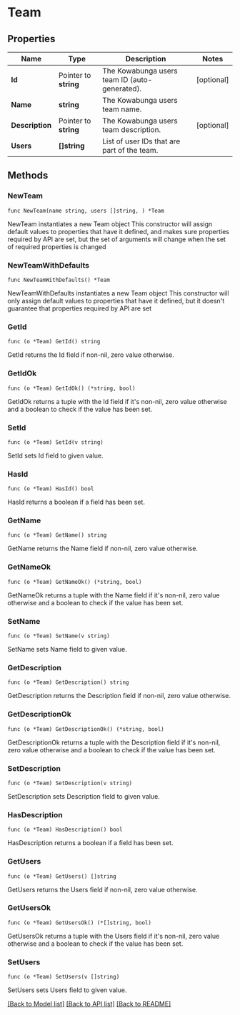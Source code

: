 # Team

## Properties

Name | Type | Description | Notes
------------ | ------------- | ------------- | -------------
**Id** | Pointer to **string** | The Kowabunga users team ID (auto-generated). | [optional] 
**Name** | **string** | The Kowabunga users team name. | 
**Description** | Pointer to **string** | The Kowabunga users team description. | [optional] 
**Users** | **[]string** | List of user IDs that are part of the team. | 

## Methods

### NewTeam

`func NewTeam(name string, users []string, ) *Team`

NewTeam instantiates a new Team object
This constructor will assign default values to properties that have it defined,
and makes sure properties required by API are set, but the set of arguments
will change when the set of required properties is changed

### NewTeamWithDefaults

`func NewTeamWithDefaults() *Team`

NewTeamWithDefaults instantiates a new Team object
This constructor will only assign default values to properties that have it defined,
but it doesn't guarantee that properties required by API are set

### GetId

`func (o *Team) GetId() string`

GetId returns the Id field if non-nil, zero value otherwise.

### GetIdOk

`func (o *Team) GetIdOk() (*string, bool)`

GetIdOk returns a tuple with the Id field if it's non-nil, zero value otherwise
and a boolean to check if the value has been set.

### SetId

`func (o *Team) SetId(v string)`

SetId sets Id field to given value.

### HasId

`func (o *Team) HasId() bool`

HasId returns a boolean if a field has been set.

### GetName

`func (o *Team) GetName() string`

GetName returns the Name field if non-nil, zero value otherwise.

### GetNameOk

`func (o *Team) GetNameOk() (*string, bool)`

GetNameOk returns a tuple with the Name field if it's non-nil, zero value otherwise
and a boolean to check if the value has been set.

### SetName

`func (o *Team) SetName(v string)`

SetName sets Name field to given value.


### GetDescription

`func (o *Team) GetDescription() string`

GetDescription returns the Description field if non-nil, zero value otherwise.

### GetDescriptionOk

`func (o *Team) GetDescriptionOk() (*string, bool)`

GetDescriptionOk returns a tuple with the Description field if it's non-nil, zero value otherwise
and a boolean to check if the value has been set.

### SetDescription

`func (o *Team) SetDescription(v string)`

SetDescription sets Description field to given value.

### HasDescription

`func (o *Team) HasDescription() bool`

HasDescription returns a boolean if a field has been set.

### GetUsers

`func (o *Team) GetUsers() []string`

GetUsers returns the Users field if non-nil, zero value otherwise.

### GetUsersOk

`func (o *Team) GetUsersOk() (*[]string, bool)`

GetUsersOk returns a tuple with the Users field if it's non-nil, zero value otherwise
and a boolean to check if the value has been set.

### SetUsers

`func (o *Team) SetUsers(v []string)`

SetUsers sets Users field to given value.



[[Back to Model list]](../README.md#documentation-for-models) [[Back to API list]](../README.md#documentation-for-api-endpoints) [[Back to README]](../README.md)


